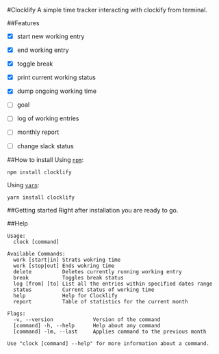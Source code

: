 #Clocklify
A simple time tracker interacting with clockify from terminal.

##Features
- [x] start new working entry
- [x] end working entry
- [x] toggle break
- [x] print current working status
- [x] dump ongoing working time


- [ ] goal
- [ ] log of working entries
- [ ] monthly report
- [ ] change slack status


##How to install
Using [`npm`](https://www.npmjs.com):
```
npm install clocklify
```

Using [`yarn`](https://yarnpkg.com):
```
yarn install clocklify
```

##Getting started
Right after installation you are ready to go.


##Help
```
Usage:
  clock [command]

Available Commands:
  work [start|in] Strats wokring time
  work [stop|out] Ends wokring time
  delete          Deletes currently running working entry
  break           Toggles break status
  log [from] [to] List all the entries within specified dates range
  status          Current status of working time
  help            Help for Clocklify
  report          Table of statistics for the current month

Flags:
  -v, --version             Version of the command
  [command] -h, --help      Help about any command
  [command] -lm, --last     Applies command to the previous month

Use "clock [command] --help" for more information about a command.
```
